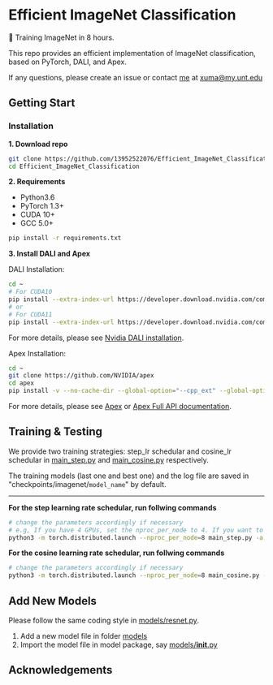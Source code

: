 # Efficient ImageNet Classification

:rocket: Training ImageNet in 8 hours.

This repo provides an efficient implementation of ImageNet classification, based on PyTorch, DALI, and Apex.

If any questions, please create an issue or contact [me](https://13952522076.github.io/) at <xuma@my.unt.edu>

## Getting Start
### Installation

 __1. Download repo__
 
```Bash
git clone https://github.com/13952522076/Efficient_ImageNet_Classification.git
cd Efficient_ImageNet_Classification
```

__2. Requirements__

- Python3.6
- PyTorch 1.3+
- CUDA 10+
- GCC 5.0+
```Bash
pip install -r requirements.txt
```
__3. Install DALI and Apex__

DALI Installation:
```Bash
cd ~
# For CUDA10
pip install --extra-index-url https://developer.download.nvidia.com/compute/redist nvidia-dali-tf-plugin-cuda100
# or
# For CUDA11
pip install --extra-index-url https://developer.download.nvidia.com/compute/redist nvidia-dali-tf-plugin-cuda110
```
For more details, please see [Nvidia DALI installation](https://docs.nvidia.com/deeplearning/dali/user-guide/docs/installation.html).


Apex Installation:
```Bash
cd ~
git clone https://github.com/NVIDIA/apex
cd apex
pip install -v --no-cache-dir --global-option="--cpp_ext" --global-option="--cuda_ext" ./
```
For more details, please see [Apex](https://github.com/NVIDIA/apex) or [Apex Full API documentation](https://nvidia.github.io/apex/).


<!--__Prepare ImageNet dataset__-->

<!--```Bash-->
<!--cd ~-->
<!--cd Efficient_ImageNet_Classification-->
<!--mkdir data-->
<!--cd data-->
<!--# Replace PATH_TO_ImageNet to your ImageNet dataset path-->
<!--ln -s PATH_TO_ImageNet imagenet-->
<!--```-->

## Training & Testing
We provide two training strategies: step_lr schedular and cosine_lr schedular in [main_step.py](https://github.com/13952522076/Efficient_ImageNet_Classification/blob/master/main_step.py) and [main_cosine.py](https://github.com/13952522076/Efficient_ImageNet_Classification/blob/master/main_cosine.py) respectively.

The training models (last one and best one) and the log file  are saved in "checkpoints/imagenet/`model_name`" by default.
***

**For the step learning rate schedular, run follwing commands**
```Bash
# change the parameters accordingly if necessary
# e.g, If you have 4 GPUs, set the nproc_per_node to 4. If you want to train with 32FP, remove ----fp16.
python3 -m torch.distributed.launch --nproc_per_node=8 main_step.py -a old_resnet50 --fp16 --b 32
```
**For the cosine learning rate schedular, run follwing commands**
```Bash
# change the parameters accordingly if necessary
python3 -m torch.distributed.launch --nproc_per_node=8 main_cosine.py -a old_resnet18 --b 64 --opt-level O0
```
## Add New Models
Please follow the same coding style in [models/resnet.py](https://github.com/13952522076/Efficient_ImageNet_Classification/blob/master/models/resnet.py). 

1. Add a new model file in folder [models](https://github.com/13952522076/Efficient_ImageNet_Classification/tree/master/models)
2. Import the model file in model package, say [models/__init__.py](https://github.com/13952522076/Efficient_ImageNet_Classification/blob/master/models/__init__.py)

## Acknowledgements

